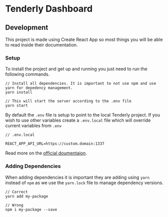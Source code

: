 # Tenderly Dashboard

## Development

This project is made using Create React App so most things you will be able to read inside their documentation.

### Setup

To install the project and get up and running you just need to run the following commands.

```
// Install all dependencies. It is important to not use npm and use yarn for depedency management.
yarn install

// This will start the server according to the .env file
yarn start
```

By default the `.env` file is setup to point to the local Tenderly project. If you wish to use other variables create a `.env.local` file which will override current variables from `.env`

```
// .env.local

REACT_APP_API_URL=https://custom.domain:1337
```

Read more on the [official doumentaion](https://facebook.github.io/create-react-app/docs/adding-custom-environment-variables#what-other-env-files-can-be-used).

### Adding Dependencies

When adding dependencies it is important they are adding using `yarn` instead of `npm` as we use the `yarn.lock` file to manage dependency versions.

```
// Correct
yarn add my-package

// Wrong
npm i my-package --save
```
